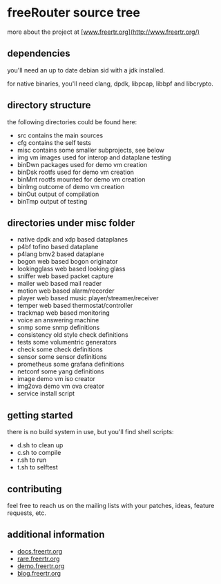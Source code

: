 # freeRouter source tree

more about the project at [www.freertr.org](http://www.freertr.org/)

## dependencies

you'll need an up to date debian sid with a jdk installed.

for native binaries, you'll need clang, dpdk, libpcap, libbpf and libcrypto.

## directory structure

the following directories could be found here:
* src contains the main sources
* cfg contains the self tests
* misc contains some smaller subprojects, see below
* img vm images used for interop and dataplane testing
* binDwn packages used for demo vm creation
* binDsk rootfs used for demo vm creation
* binMnt rootfs mounted for demo vm creation
* binImg outcome of demo vm creation
* binOut output of compilation
* binTmp output of testing

## directories under misc folder

* native dpdk and xdp based dataplanes
* p4bf tofino based dataplane
* p4lang bmv2 based dataplane
* bogon web based bogon originator
* lookingglass web based looking glass
* sniffer web based packet capture
* mailer web based mail reader
* motion web based alarm/recorder
* player web based music player/streamer/receiver
* temper web based thermostat/controller
* trackmap web based monitoring
* voice an answering machine
* snmp some snmp definitions
* consistency old style check definitions
* tests some volumentric generators
* check some check definitions
* sensor some sensor definitions
* prometheus some grafana definitions
* netconf some yang definitions
* image demo vm iso creator
* img2ova demo vm ova creator
* service install script

## getting started

there is no build system in use, but you'll find shell scripts:
* d.sh to clean up
* c.sh to compile
* r.sh to run
* t.sh to selftest

## contributing

feel free to reach us on the mailing lists with your patches, ideas, feature requests, etc.

## additional information

* [docs.freertr.org](http://docs.freertr.org/)
* [rare.freertr.org](http://rare.freertr.org/)
* [demo.freertr.org](http://demo.freertr.org/)
* [blog.freertr.org](http://blog.freertr.org/)
